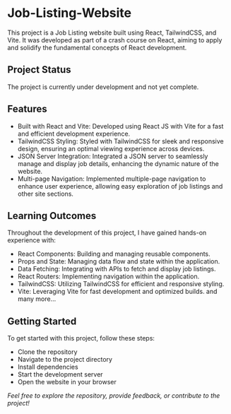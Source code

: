 # Job-Listing-Website
This project is a Job Listing website built using React, TailwindCSS, and Vite. It was developed as part of a crash course on React, aiming to apply and solidify the fundamental concepts of React development.

## Project Status
The project is currently under development and not yet complete.

## Features
- Built with React and Vite: Developed using React JS with Vite for a fast and efficient development experience.
- TailwindCSS Styling: Styled with TailwindCSS for sleek and responsive design, ensuring an optimal viewing experience across devices.
- JSON Server Integration: Integrated a JSON server to seamlessly manage and display job details, enhancing the dynamic nature of the website.
- Multi-page Navigation: Implemented multiple-page navigation to enhance user experience, allowing easy exploration of job listings and other site sections.

## Learning Outcomes
Throughout the development of this project, I have gained hands-on experience with:
- React Components: Building and managing reusable components.
- Props and State: Managing data flow and state within the application.
- Data Fetching: Integrating with APIs to fetch and display job listings.
- React Routers: Implementing navigation within the application.
- TailwindCSS: Utilizing TailwindCSS for efficient and responsive styling.
- Vite: Leveraging Vite for fast development and optimized builds.
and many more...

## Getting Started
To get started with this project, follow these steps:
- Clone the repository
- Navigate to the project directory
- Install dependencies
- Start the development server
- Open the website in your browser

*Feel free to explore the repository, provide feedback, or contribute to the project!*
